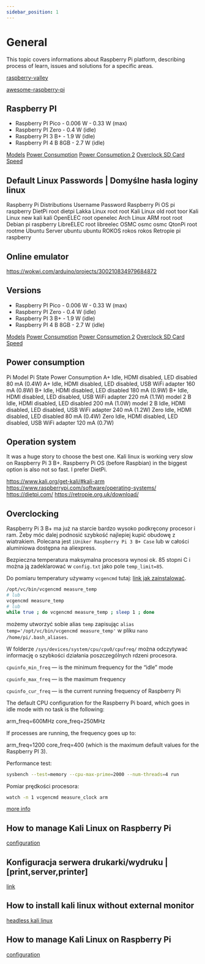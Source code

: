 ```yaml
---
sidebar_position: 1
---
```


# General

This topic covers informations about Raspberry Pi platform, describing process of learn, issues and solutions for a specific areas.

[raspberry-valley](https://raspberry-valley.azurewebsites.net/)

[awesome-raspberry-pi](https://project-awesome.org/thibmaek/awesome-raspberry-pi)

## Raspberry PI

- Raspberry PI Pico - 0.006 W - 0.33 W (max)
- Raspberry PI Zero - 0.4 W (idle)
- Raspberry PI 3 B+ - 1.9 W (idle)
- Raspberry PI 4 B 8GB - 2.7 W (idle)

[Models](https://socialcompare.com/en/comparison/raspberrypi-models-comparison)
[Power Consumption](http://www.pidramble.com/wiki/benchmarks/power-consumption)
[Power Consumption 2](https://www.jeffgeerling.com/blogs/jeff-geerling/raspberry-pi-zero-conserve-energy)
[Overclock SD Card Speed](http://www.pidramble.com/wiki/benchmarks/microsd-cards)

## Default Linux Passwords | Domyślne hasła loginy linux

Raspberry Pi Distributions Username Password
Raspberry Pi OS pi raspberry
DietPi root dietpi
Lakka Linux root root
Kali Linux old root toor
Kali Linux new kali kali
OpenELEC root openelec
Arch Linux ARM root root
Debian pi raspberry
LibreELEC root libreelec
OSMC osmc osmc
QtonPi root rootme
Ubuntu Server ubuntu ubuntu
ROKOS rokos rokos
Retropie pi raspberry

## Online emulator

<https://wokwi.com/arduino/projects/300210834979684872>

## Versions

- Raspberry PI Pico - 0.006 W - 0.33 W (max)
- Raspberry PI Zero - 0.4 W (idle)
- Raspberry PI 3 B+ - 1.9 W (idle)
- Raspberry PI 4 B 8GB - 2.7 W (idle)

[Models](https://socialcompare.com/en/comparison/raspberrypi-models-comparison)
[Power Consumption](http://www.pidramble.com/wiki/benchmarks/power-consumption)
[Power Consumption 2](https://www.jeffgeerling.com/blogs/jeff-geerling/raspberry-pi-zero-conserve-energy)
[Overclock SD Card Speed](http://www.pidramble.com/wiki/benchmarks/microsd-cards)

## Power consumption

Pi Model Pi State Power Consumption
A+ Idle, HDMI disabled, LED disabled 80 mA (0.4W)
A+ Idle, HDMI disabled, LED disabled, USB WiFi adapter 160 mA (0.8W)
B+ Idle, HDMI disabled, LED disabled 180 mA (0.9W)
B+ Idle, HDMI disabled, LED disabled, USB WiFi adapter 220 mA (1.1W)
model 2 B Idle, HDMI disabled, LED disabled 200 mA (1.0W)
model 2 B Idle, HDMI disabled, LED disabled, USB WiFi adapter 240 mA (1.2W)
Zero Idle, HDMI disabled, LED disabled 80 mA (0.4W)
Zero Idle, HDMI disabled, LED disabled, USB WiFi adapter 120 mA (0.7W)

## Operation system

It was a huge story to choose the best one. Kali linux is working very slow on Raspberry Pi 3 B+. Raspberry Pi OS (before Raspbian) in the biggest option is also not so fast. I prefer DietPi.

<https://www.kali.org/get-kali/#kali-arm>
<https://www.raspberrypi.com/software/operating-systems/>
<https://dietpi.com/>
<https://retropie.org.uk/download/>

## Overclocking

Raspberry Pi 3 B+ ma już na starcie bardzo wysoko podkręcony procesor i ram. Żeby móc dalej podnosić szybkość najlepiej kupić obudowę z wiatrakiem. Polecana jest `iUniker Raspberry Pi 3 B+ Case` lub w całości aluminiowa dostępna na aliexpress.

Bezpieczna temperatura maksymalna procesora wynosi ok. 85 stopni C i można ją zadeklarować w `config.txt` jako pole `temp_limit=85`.

Do pomiaru temperatury używamy `vcgencmd` tutaj: [link jak zainstalować](https://pypi.org/project/vcgencmd/).

```sh
/opt/vc/bin/vcgencmd measure_temp
# lub
vcgencmd measure_temp
# lub
while true ; do vcgencmd measure_temp ; sleep 1 ; done
```

możemy utworzyć sobie alias `temp` zapisując `alias temp='/opt/vc/bin/vcgencmd measure_temp'` w pliku `nano /home/pi/.bash_aliases`.

W folderze `/sys/devices/system/cpu/cpu0/cpufreq/` można odczytywać informację o szybkości działania poszczególnych rdzeni procesora.

`cpuinfo_min_freq` — is the minimum frequency for the “idle” mode

`cpuinfo_max_freq` — is the maximum frequency

`cpuinfo_cur_freq` — is the current running frequency of Raspberry Pi

The default CPU configuration for the Raspberry Pi board, which goes in idle mode with no task is the following:

arm_freq=600MHz
core_freq=250MHz

If processes are running, the frequency goes up to:

arm_freq=1200
core_freq=400 (which is the maximum default values for the Raspberry PI 3).

Performance test:

```sh
sysbench --test=memory --cpu-max-prime=2000 --num-threads=4 run
```

Pomiar prędkości procesora:

```sh
watch -n 1 vcgencmd measure_clock arm
```

[more info](https://medium.com/@software_news/how-to-overclock-raspberry-pi-3-50658b7c6044)

## How to manage Kali Linux on Raspberry Pi

[configuration](https://gbhackers.com/raspberry-pi-and-kali-linux/)

## Konfiguracja serwera drukarki/wydruku | [print,server,printer]

[link](http://uczymy.edu.pl/wp/blog/2017/11/10/serwer-wydruku-raspberry-pi-zero-cups/)

## How to install kali linux without external monitor

[headless kali linux](https://github.com/staxth/headless-kali-pi)

## How to manage Kali Linux on Raspberry Pi

[configuration](https://gbhackers.com/raspberry-pi-and-kali-linux/)
